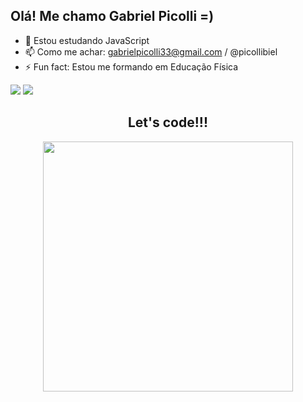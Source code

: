 ## Olá! Me chamo Gabriel Picolli =)


- 🌱 Estou estudando JavaScript
- 📫 Como me achar: gabrielpicolli33@gmail.com / @picollibiel
- ⚡ Fun fact: Estou me formando em Educação Física

</div>
<a href="https://instagram.com/picollibiel" target="_blank"><img src="https://img.shields.io/badge/-Instagram-%23E4405F?style=for-the-badge&logo=instagram&logoColor=white" target="_blank"></a>
    <a href = "mailto:gabrielpicolli33@gmail.com"><img src="https://img.shields.io/badge/-Gmail-%23333?style=for-the-badge&logo=gmail&logoColor=white" target="_blank"></a>
<div align="center">
<h2>Let's code!!!</h2>
<img src="![278015173_5504115896300509_2815326445702319265_n](https://user-images.githubusercontent.com/105945792/169675864-8a07cf57-e622-4038-affe-280f48214c36.jpg)
" width="400px" />
</div>
